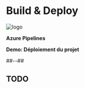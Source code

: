 <!-- .slide: class="transition bg-blue" -->
# Build & Deploy
![logo](./assets/images/services/pipelines/logo.svg)

**Azure Pipelines**

**Demo: Déploiement du projet**

##--##

## TODO
